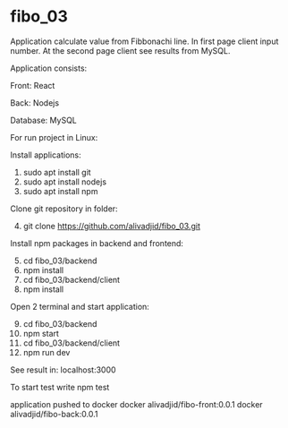 # fibo_03
Application calculate value from Fibbonachi line. In first page client input number. At the second page client see results from MySQL.

Application consists:

Front: React

Back: Nodejs

Database: MySQL

For run project in Linux:

Install applications:
1. sudo apt install git
2. sudo apt install nodejs
3. sudo apt install npm

Clone git repository in folder:

4. git clone https://github.com/alivadjid/fibo_03.git

Install npm packages in backend and frontend:

5. cd fibo_03/backend
6. npm install
7. cd fibo_03/backend/client
8. npm install

Open 2 terminal and start application:

9. cd fibo_03/backend
10. npm start
11. cd fibo_03/backend/client
12. npm run dev

See result in: localhost:3000

To start test write
npm test

application pushed to docker
docker alivadjid/fibo-front:0.0.1
docker alivadjid/fibo-back:0.0.1
